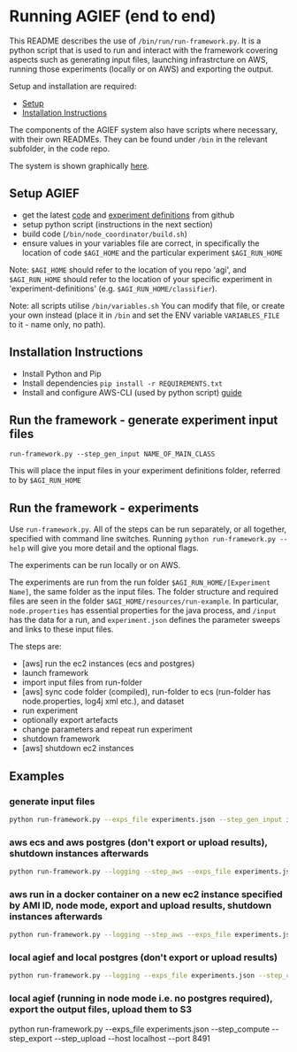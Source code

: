 # Running AGIEF (end to end)

This README describes the use of  ```/bin/run/run-framework.py```.
It is a python script that is used to run and interact with the framework covering aspects such as generating input files, launching infrastrcture on AWS, running those experiments (locally or on AWS) and exporting the output. 

Setup and installation are required:
- [Setup](#markdown-header-setup)
- [Installation Instructions](#markdown-header-intallation-instructions)

The components of the AGIEF system also have scripts where necessary, with their own READMEs. They can be found under ```/bin``` in the relevant subfolder, in the code repo.

The system is shown graphically [here](https://docs.google.com/drawings/d/1zBIRn2o5c29C8w1IUUh38syWOqL4EiedtEpPHkgxDko/edit).


## Setup AGIEF
- get the latest [code](https://github.com/ProjectAGI/agi) and [experiment definitions](https://github.com/ProjectAGI/experiment-definitions) from github
- setup python script (instructions in the next section)
- build code (```/bin/node_coordinator/build.sh```)
- ensure values in your variables file are correct, in specifically the location of code ```$AGI_HOME``` and the particular experiment ```$AGI_RUN_HOME```

Note: ```$AGI_HOME``` should refer to the location of you repo 'agi', and ```$AGI_RUN_HOME``` should refer to the location of your specific experiment in 'experiment-definitions' (e.g. ```$AGI_RUN_HOME/classifier```).

Note: all scripts utilise ```/bin/variables.sh```
You can modify that file, or create your own instead (place it in ```/bin``` and set the ENV variable ```VARIABLES_FILE``` to it - name only, no path).


## Installation Instructions
- Install Python and Pip
- Install dependencies
```pip install -r REQUIREMENTS.txt```
- Install and configure AWS-CLI (used by python script) [guide](http://docs.aws.amazon.com/cli/latest/userguide/installing.html)


## Run the framework - generate experiment input files
```run-framework.py --step_gen_input NAME_OF_MAIN_CLASS```

This will place the input files in your experiment definitions folder, referred to by ```$AGI_RUN_HOME```


## Run the framework - experiments
Use ```run-framework.py```. All of the steps can be run separately, or all together, specified with command line switches. Running ```python run-framework.py --help``` will give you more detail and the optional flags. 

The experiments can be run locally or on AWS. 

The experiments are run from the run folder ```$AGI_RUN_HOME/[Experiment Name]```, the same folder as the input files. The folder structure and required files are seen in the folder ```$AGI_HOME/resources/run-example```. In particular, ```node.properties``` has essential properties for the java process, and ```/input``` has the data for a run, and ```experiment.json``` defines the parameter sweeps and links to these input files.

The steps are:

- [aws] run the ec2 instances (ecs and postgres)
- launch framework
- import input files from run-folder
- [aws] sync code folder (compiled), run-folder to ecs (run-folder has node.properties, log4j xml etc.), and dataset
- run experiment
- optionally export artefacts
- change parameters and repeat run experiment
- shutdown framework
- [aws] shutdown ec2 instances


## Examples

### generate input files
```sh
python run-framework.py --exps_file experiments.json --step_gen_input io.agi.framework.demo.mnist.DeepMNISTDemo
```

### aws ecs and aws postgres (don't export or upload results), shutdown instances afterwards
```sh
python run-framework.py --logging --step_aws --exps_file experiments.json --step_sync --step_agief --step_shutdown --instanceid i-06d6a791 --port 8491 --pg_instance i-b1d1bd33 --task_name mnist-spatial-task:8 --ec2_keypath /$HOME/.ssh/ecs-key.pem
```

### aws run in a docker container on a new ec2 instance specified by AMI ID, node mode, export and upload results, shutdown instances afterwards
```sh
python run-framework.py --logging --step_aws --exps_file experiments.json --step_sync --step_compute --step_shutdown --step_export --step_upload --amiid ami-17211d74 --ami_ram 12 --port 8491 --ec2_keypath ~/.ssh/nextpair.pem
```

### local agief and local postgres (don't export or upload results)
```sh
python run-framework.py --logging --exps_file experiments.json --step_compute --host localhost --pg_instance localhost --port 8491
```

### local agief (running in node mode i.e. no postgres required), export the output files, upload them to S3
python run-framework.py --exps_file experiments.json --step_compute --step_export --step_upload --host localhost --port 8491
